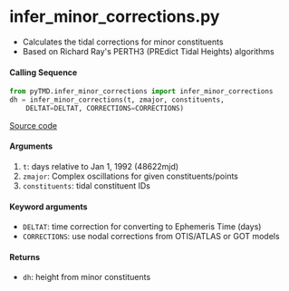 infer_minor_corrections.py
==========================

 - Calculates the tidal corrections for minor constituents
 - Based on Richard Ray's PERTH3 (PREdict Tidal Heights) algorithms

#### Calling Sequence
```python
from pyTMD.infer_minor_corrections import infer_minor_corrections
dh = infer_minor_corrections(t, zmajor, constituents,
    DELTAT=DELTAT, CORRECTIONS=CORRECTIONS)
```
[Source code](https://github.com/tsutterley/pyTMD/blob/main/pyTMD/infer_minor_corrections.py)

#### Arguments
 1. `t`: days relative to Jan 1, 1992 (48622mjd)
 2. `zmajor`: Complex oscillations for given constituents/points
 3. `constituents`: tidal constituent IDs

#### Keyword arguments
 - `DELTAT`: time correction for converting to Ephemeris Time (days)
 - `CORRECTIONS`: use nodal corrections from OTIS/ATLAS or GOT models

#### Returns
 - `dh`: height from minor constituents
